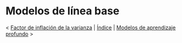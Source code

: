 # Modelos de línea base

\< [Factor de inflación de la varianza](https://darkanfi.github.io/thesis-project/vif) \| [Índice](https://darkanfi.github.io/thesis-project) \| [Modelos de aprendizaje profundo](https://darkanfi.github.io/thesis-project/deep_learning) \>
